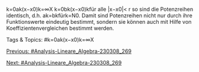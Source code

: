 k=0ak(x−x0)k=∞X
k=0bk(x−x0)kfür alle |x−x0|< r
so sind die Potenzreihen identisch, d.h. ak=bkfürk=N0.
Damit sind Potenzreihen nicht nur durch ihre Funktionswerte eindeutig bestimmt, sondern sie können
auch mit Hilfe von Koeffizientenvergleichen bestimmt werden.

   Tags & Topics:
   #k=0ak(x−x0)k=∞X

[Previous: #Analysis-Lineare_Algebra-230308_269](Analysis-Lineare_Algebra-230308_269.md)

[Next: #Analysis-Lineare_Algebra-230308_269](Analysis-Lineare_Algebra-230308_269.md)